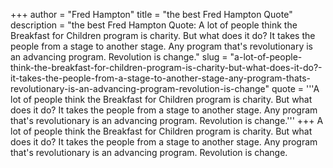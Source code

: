 +++
author = "Fred Hampton"
title = "the best Fred Hampton Quote"
description = "the best Fred Hampton Quote: A lot of people think the Breakfast for Children program is charity. But what does it do? It takes the people from a stage to another stage. Any program that's revolutionary is an advancing program. Revolution is change."
slug = "a-lot-of-people-think-the-breakfast-for-children-program-is-charity-but-what-does-it-do?-it-takes-the-people-from-a-stage-to-another-stage-any-program-thats-revolutionary-is-an-advancing-program-revolution-is-change"
quote = '''A lot of people think the Breakfast for Children program is charity. But what does it do? It takes the people from a stage to another stage. Any program that's revolutionary is an advancing program. Revolution is change.'''
+++
A lot of people think the Breakfast for Children program is charity. But what does it do? It takes the people from a stage to another stage. Any program that's revolutionary is an advancing program. Revolution is change.
